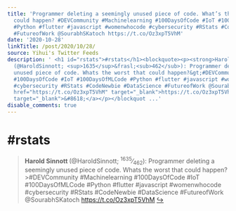 ```yaml
---
title: 'Programmer deleting a seemingly unused piece of code. What’s the worst that
  could happen? #DEVCommunity #Machinelearning #100DaysOfCode #IoT #100DaysOfMLCode
  #Python #flutter #javascript #womenwhocode #cybersecurity #RStats #CodeNewbie #DataScience
  #FutureofWork @SourabhSKatoch https://t.co/Oz3xpT5VhM'
date: '2020-10-28'
linkTitle: /post/2020/10/28/
source: Yihui's Twitter Feeds
description: ' <h1 id="rstats">#rstats</h1><blockquote><p><strong>Harold Sinnott </strong>
  (@HaroldSinnott; <sup>1635</sup>&frasl;<sub>462</sub>): Programmer deleting a seemingly
  unused piece of code. Whats the worst that could happen?&gt;#DEVCommunity #Machinelearning
  #100DaysOfCode #IoT #100DaysOfMLCode #Python #flutter #javascript #womenwhocode
  #cybersecurity #RStats #CodeNewbie #DataScience #FutureofWork @SourabhSKatoch <a
  href="https://t.co/Oz3xpT5VhM" target="_blank">https://t.co/Oz3xpT5VhM</a> <a href="https://twitter.com/xieyihui/status/1321172325530828803"
  target="_blank">&#8618;</a></p></blockquot ...'
disable_comments: true
---
```

 <h1 id="rstats">#rstats</h1><blockquote><p><strong>Harold Sinnott </strong> (@HaroldSinnott; <sup>1635</sup>&frasl;<sub>462</sub>): Programmer deleting a seemingly unused piece of code. Whats the worst that could happen?&gt;#DEVCommunity #Machinelearning #100DaysOfCode #IoT #100DaysOfMLCode #Python #flutter #javascript #womenwhocode #cybersecurity #RStats #CodeNewbie #DataScience #FutureofWork @SourabhSKatoch <a href="https://t.co/Oz3xpT5VhM" target="_blank">https://t.co/Oz3xpT5VhM</a> <a href="https://twitter.com/xieyihui/status/1321172325530828803" target="_blank">&#8618;</a></p></blockquot ...
